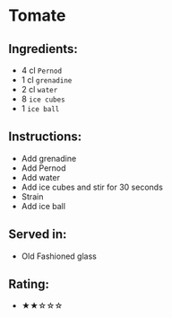 # Tomate

## Ingredients:
- 4 cl `Pernod`
- 1 cl `grenadine`
- 2 cl `water`
- 8 `ice cubes`
- 1 `ice ball`

## Instructions:
- Add grenadine
- Add Pernod
- Add water
- Add ice cubes and stir for 30 seconds
- Strain
- Add ice ball

## Served in:
- Old Fashioned glass

## Rating:
- ★★☆☆☆